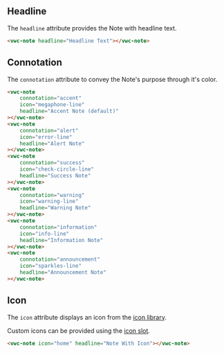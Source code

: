 ## Headline

The `headline` attribute provides the Note with headline text.

```html preview
<vwc-note headline="Headline Text"></vwc-note>
```

## Connotation

The `connotation` attribute to convey the Note's purpose through it's color.

```html preview blocks
<vwc-note
	connotation="accent"
	icon="megaphone-line"
	headline="Accent Note (default)"
></vwc-note>
<vwc-note
	connotation="alert"
	icon="error-line"
	headline="Alert Note"
></vwc-note>
<vwc-note
	connotation="success"
	icon="check-circle-line"
	headline="Success Note"
></vwc-note>
<vwc-note
	connotation="warning"
	icon="warning-line"
	headline="Warning Note"
></vwc-note>
<vwc-note
	connotation="information"
	icon="info-line"
	headline="Information Note"
></vwc-note>
<vwc-note
	connotation="announcement"
	icon="sparkles-line"
	headline="Announcement Note"
></vwc-note>
```

## Icon

The `icon` attribute displays an icon from the [icon library](/icons/icons-gallery/).

Custom icons can be provided using the [icon slot](/components/note/code/#icon-slot).

```html preview
<vwc-note icon="home" headline="Note With Icon"></vwc-note>
```
